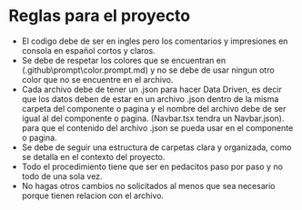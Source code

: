 # Reglas para el proyecto

- El codigo debe de ser en ingles pero los comentarios y impresiones en consola en español cortos y claros.
- Se debe de respetar los colores que se encuentran en (.github\prompt\color.prompt.md) y no se debe de usar ningun otro color que no se encuentre en el archivo.
- Cada archivo debe de tener un .json para hacer Data Driven, es decir que los datos deben de estar en un archivo .json dentro de la misma carpeta del componente o pagina y el nombre del archivo debe de ser igual al del componente o pagina. (Navbar.tsx tendra un Navbar.json). para que el contenido del archivo .json se pueda usar en el componente o pagina.
- Se debe de seguir una estructura de carpetas clara y organizada, como se detalla en el contexto del proyecto.
- Todo el procedimiento tiene que ser en pedacitos paso por paso y no todo de una sola vez.
- No hagas otros cambios no solicitados al menos que sea necesario porque tienen relacion con el archivo.